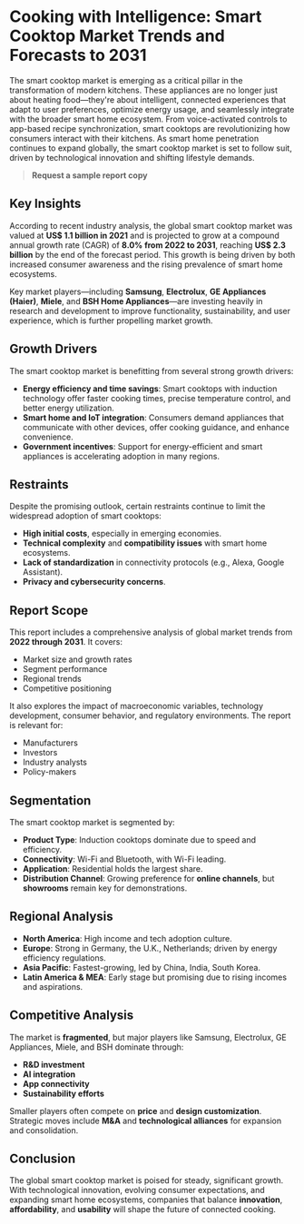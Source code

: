 # Cooking with Intelligence: Smart Cooktop Market Trends and Forecasts to 2031

The smart cooktop market is emerging as a critical pillar in the transformation of modern kitchens. These appliances are no longer just about heating food—they're about intelligent, connected experiences that adapt to user preferences, optimize energy usage, and seamlessly integrate with the broader smart home ecosystem. From voice-activated controls to app-based recipe synchronization, smart cooktops are revolutionizing how consumers interact with their kitchens. As smart home penetration continues to expand globally, the smart cooktop market is set to follow suit, driven by technological innovation and shifting lifestyle demands.

> **Request a sample report copy**

## Key Insights

According to recent industry analysis, the global smart cooktop market was valued at **US$ 1.1 billion in 2021** and is projected to grow at a compound annual growth rate (CAGR) of **8.0% from 2022 to 2031**, reaching **US$ 2.3 billion** by the end of the forecast period. This growth is being driven by both increased consumer awareness and the rising prevalence of smart home ecosystems.

Key market players—including **Samsung**, **Electrolux**, **GE Appliances (Haier)**, **Miele**, and **BSH Home Appliances**—are investing heavily in research and development to improve functionality, sustainability, and user experience, which is further propelling market growth.

## Growth Drivers

The smart cooktop market is benefitting from several strong growth drivers:

- **Energy efficiency and time savings**: Smart cooktops with induction technology offer faster cooking times, precise temperature control, and better energy utilization.
- **Smart home and IoT integration**: Consumers demand appliances that communicate with other devices, offer cooking guidance, and enhance convenience.
- **Government incentives**: Support for energy-efficient and smart appliances is accelerating adoption in many regions.

## Restraints

Despite the promising outlook, certain restraints continue to limit the widespread adoption of smart cooktops:

- **High initial costs**, especially in emerging economies.
- **Technical complexity** and **compatibility issues** with smart home ecosystems.
- **Lack of standardization** in connectivity protocols (e.g., Alexa, Google Assistant).
- **Privacy and cybersecurity concerns**.

## Report Scope

This report includes a comprehensive analysis of global market trends from **2022 through 2031**. It covers:

- Market size and growth rates
- Segment performance
- Regional trends
- Competitive positioning

It also explores the impact of macroeconomic variables, technology development, consumer behavior, and regulatory environments. The report is relevant for:

- Manufacturers
- Investors
- Industry analysts
- Policy-makers

## Segmentation

The smart cooktop market is segmented by:

- **Product Type**: Induction cooktops dominate due to speed and efficiency.
- **Connectivity**: Wi-Fi and Bluetooth, with Wi-Fi leading.
- **Application**: Residential holds the largest share.
- **Distribution Channel**: Growing preference for **online channels**, but **showrooms** remain key for demonstrations.

## Regional Analysis

- **North America**: High income and tech adoption culture.
- **Europe**: Strong in Germany, the U.K., Netherlands; driven by energy efficiency regulations.
- **Asia Pacific**: Fastest-growing, led by China, India, South Korea.
- **Latin America & MEA**: Early stage but promising due to rising incomes and aspirations.

## Competitive Analysis

The market is **fragmented**, but major players like Samsung, Electrolux, GE Appliances, Miele, and BSH dominate through:

- **R&D investment**
- **AI integration**
- **App connectivity**
- **Sustainability efforts**

Smaller players often compete on **price** and **design customization**. Strategic moves include **M&A** and **technological alliances** for expansion and consolidation.

## Conclusion

The global smart cooktop market is poised for steady, significant growth. With technological innovation, evolving consumer expectations, and expanding smart home ecosystems, companies that balance **innovation**, **affordability**, and **usability** will shape the future of connected cooking.
